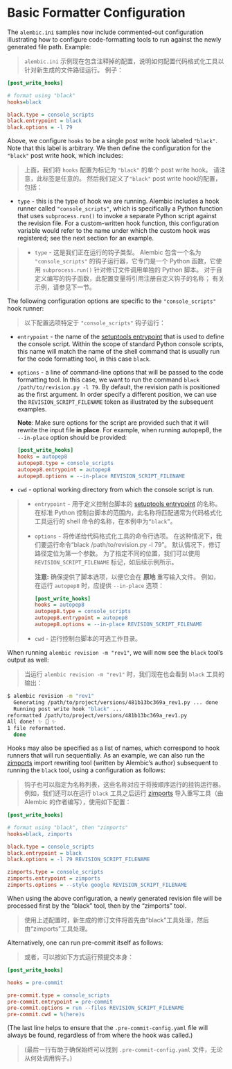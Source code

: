 # Basic Formatter Configuration

[setuptools entrypoint]: https://setuptools.readthedocs.io/en/latest/pkg_resources.html#entry-points
[zimports]: https://pypi.org/project/zimports/

The `alembic.ini` samples now include commented-out configuration illustrating how to configure code-formatting tools to run against the newly generated file path. Example:

> `alembic.ini` 示例现在包含注释掉的配置，说明如何配置代码格式化工具以针对新生成的文件路径运行。 例子：

```ini
[post_write_hooks]

# format using "black"
hooks=black

black.type = console_scripts
black.entrypoint = black
black.options = -l 79
```

Above, we configure `hooks` to be a single post write hook labeled `"black"`. Note that this label is arbitrary. We then define the configuration for the `"black"` post write hook, which includes:

> 上面，我们将 `hooks` 配置为标记为 `"black"` 的单个 post write hook。 请注意，此标签是任意的。 然后我们定义了`"black"` post write hook的配置，包括：

* `type` - this is the type of hook we are running. Alembic includes a hook runner called `"console_scripts"`, which is specifically a Python function that uses `subprocess.run()` to invoke a separate Python script against the revision file. For a custom-written hook function, this configuration variable would refer to the name under which the custom hook was registered; see the next section for an example.

> * `type` - 这是我们正在运行的钩子类型。 Alembic 包含一个名为 `"console_scripts"` 的钩子运行器，它专门是一个 Python 函数，它使用 `subprocess.run()` 针对修订文件调用单独的 Python 脚本。 对于自定义编写的钩子函数，此配置变量将引用注册自定义钩子的名称； 有关示例，请参见下一节。

The following configuration options are specific to the `"console_scripts"` hook runner:

> 以下配置选项特定于 `"console_scripts"` 钩子运行：

* `entrypoint` - the name of the [setuptools entrypoint] that is used to define the console script. Within the scope of standard Python console scripts, this name will match the name of the shell command that is usually run for the code formatting tool, in this case `black`.
* `options` - a line of command-line options that will be passed to the code formatting tool. In this case, we want to run the command `black /path/to/revision.py -l 79`. By default, the revision path is positioned as the first argument. In order specify a different position, we can use the `REVISION_SCRIPT_FILENAME` token as illustrated by the subsequent examples.

    **Note**: Make sure options for the script are provided such that it will rewrite the input file **in place**. For example, when running autopep8, the `--in-place` option should be provided:

    ```ini
    [post_write_hooks]
    hooks = autopep8
    autopep8.type = console_scripts
    autopep8.entrypoint = autopep8
    autopep8.options = --in-place REVISION_SCRIPT_FILENAME
    ```
* `cwd` - optional working directory from which the console script is run.

> * `entrypoint` - 用于定义控制台脚本的 [setuptools entrypoint] 的名称。 在标准 Python 控制台脚本的范围内，此名称将匹配通常为代码格式化工具运行的 shell 命令的名称，在本例中为`“black”`。
> * `options` - 将传递给代码格式化工具的命令行选项。 在这种情况下，我们要运行命令“black /path/to/revision.py -l 79”。 默认情况下，修订路径定位为第一个参数。 为了指定不同的位置，我们可以使用 `REVISION_SCRIPT_FILENAME` 标记，如后续示例所示。
>
>   **注意:** 确保提供了脚本选项，以便它会在 **原地** 重写输入文件。 例如，在运行 `autopep8` 时，应提供 `--in-place` 选项：
>
>   ```ini
>   [post_write_hooks]
>   hooks = autopep8
>   autopep8.type = console_scripts
>   autopep8.entrypoint = autopep8
>   autopep8.options = --in-place REVISION_SCRIPT_FILENAME
>   ```
>
> * `cwd` - 运行控制台脚本的可选工作目录。

When running `alembic revision -m "rev1"`, we will now see the `black` tool’s output as well:

> 当运行 `alembic revision -m "rev1"` 时，我们现在也会看到 `black` 工具的输出：

```bash
$ alembic revision -m "rev1"
  Generating /path/to/project/versions/481b13bc369a_rev1.py ... done
  Running post write hook "black" ...
reformatted /path/to/project/versions/481b13bc369a_rev1.py
All done! ✨ 🍰 ✨
1 file reformatted.
  done
```

Hooks may also be specified as a list of names, which correspond to hook runners that will run sequentially. As an example, we can also run the [zimports] import rewriting tool (written by Alembic’s author) subsequent to running the `black` tool, using a configuration as follows:

> 钩子也可以指定为名称列表，这些名称对应于将按顺序运行的挂钩运行器。 例如，我们还可以在运行 `black` 工具之后运行 [zimports] 导入重写工具（由 Alembic 的作者编写），使用如下配置：

```ini
[post_write_hooks]

# format using "black", then "zimports"
hooks=black, zimports

black.type = console_scripts
black.entrypoint = black
black.options = -l 79 REVISION_SCRIPT_FILENAME

zimports.type = console_scripts
zimports.entrypoint = zimports
zimports.options = --style google REVISION_SCRIPT_FILENAME
```

When using the above configuration, a newly generated revision file will be processed first by the “black” tool, then by the “zimports” tool.

> 使用上述配置时，新生成的修订文件将首先由“black”工具处理，然后由“zimports”工具处理。

Alternatively, one can run pre-commit itself as follows:

> 或者，可以按如下方式运行预提交本身：

```ini
[post_write_hooks]

hooks = pre-commit

pre-commit.type = console_scripts
pre-commit.entrypoint = pre-commit
pre-commit.options = run --files REVISION_SCRIPT_FILENAME
pre-commit.cwd = %(here)s
```

(The last line helps to ensure that the `.pre-commit-config.yaml` file will always be found, regardless of from where the hook was called.)

> (最后一行有助于确保始终可以找到 `.pre-commit-config.yaml` 文件，无论从何处调用钩子。)
